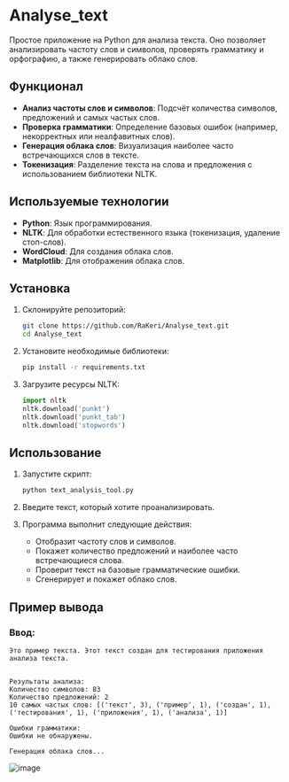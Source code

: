 # Analyse_text

Простое приложение на Python для анализа текста. Оно позволяет анализировать частоту слов и символов, проверять грамматику и орфографию, а также генерировать облако слов.

## Функционал

- **Анализ частоты слов и символов**: Подсчёт количества символов, предложений и самых частых слов.
- **Проверка грамматики**: Определение базовых ошибок (например, некорректных или неалфавитных слов).
- **Генерация облака слов**: Визуализация наиболее часто встречающихся слов в тексте.
- **Токенизация**: Разделение текста на слова и предложения с использованием библиотеки NLTK.

## Используемые технологии

- **Python**: Язык программирования.
- **NLTK**: Для обработки естественного языка (токенизация, удаление стоп-слов).
- **WordCloud**: Для создания облака слов.
- **Matplotlib**: Для отображения облака слов.

## Установка

1. Склонируйте репозиторий:
    ```bash
    git clone https://github.com/RaKeri/Analyse_text.git
    cd Analyse_text
    ```

2. Установите необходимые библиотеки:
    ```bash
    pip install -r requirements.txt
    ```

3. Загрузите ресурсы NLTK:
    ```python
    import nltk
    nltk.download('punkt')
    nltk.download('punkt_tab')
    nltk.download('stopwords')
    ```

## Использование

1. Запустите скрипт:
    ```bash
    python text_analysis_tool.py
    ```

2. Введите текст, который хотите проанализировать.

3. Программа выполнит следующие действия:
   - Отобразит частоту слов и символов.
   - Покажет количество предложений и наиболее часто встречающиеся слова.
   - Проверит текст на базовые грамматические ошибки.
   - Сгенерирует и покажет облако слов.

## Пример вывода

### Ввод:
```text
Это пример текста. Этот текст создан для тестирования приложения анализа текста.


Результаты анализа:
Количество символов: 83
Количество предложений: 2
10 самых частых слов: [('текст', 3), ('пример', 1), ('создан', 1), ('тестирования', 1), ('приложения', 1), ('анализа', 1)]

Ошибки грамматики:
Ошибки не обнаружены.

Генерация облака слов...
```
![image](https://github.com/user-attachments/assets/c28920a7-2932-4168-b496-a540dce92227)


